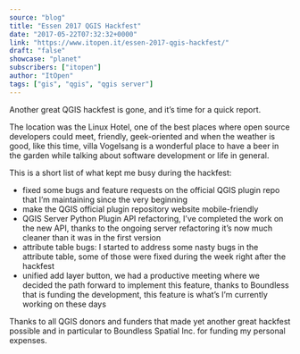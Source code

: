 ```yaml
---
source: "blog"
title: "Essen 2017 QGIS Hackfest"
date: "2017-05-22T07:32:32+0000"
link: "https://www.itopen.it/essen-2017-qgis-hackfest/"
draft: "false"
showcase: "planet"
subscribers: ["itopen"]
author: "ItOpen"
tags: ["gis", "qgis", "qgis server"]
---
```


Another great QGIS hackfest is gone, and it&#8217;s time for a quick report.

The location was the Linux Hotel, one of the best places where open source developers could meet, friendly, geek-oriented and when the weather is good, like this time, villa Vogelsang is a wonderful place to have a beer in the garden while talking about software development or life in general.

This is a short list of what kept me busy during the hackfest:
<ul>
 	<li>fixed some bugs and feature requests on the official QGIS plugin repo that I&#8217;m maintaining since the very beginning</li>
 	<li>make the QGIS official plugin repository website mobile-friendly</li>
 	<li>QGIS Server Python Plugin API refactoring, I&#8217;ve completed the work on the new API, thanks to the ongoing server refactoring it&#8217;s now much cleaner than it was in the first version</li>
 	<li>attribute table bugs: I started to address some nasty bugs in the attribute table, some of those were fixed during the week right after the hackfest</li>
 	<li>unified add layer button, we had a productive meeting where we decided the path forward to implement this feature, thanks to Boundless that is funding the development, this feature is what&#8217;s I&#8217;m currently working on these days</li>
</ul>
Thanks to all QGIS donors and funders that made yet another great hackfest possible and in particular to Boundless Spatial Inc. for funding my personal expenses.

&nbsp;

&nbsp;
